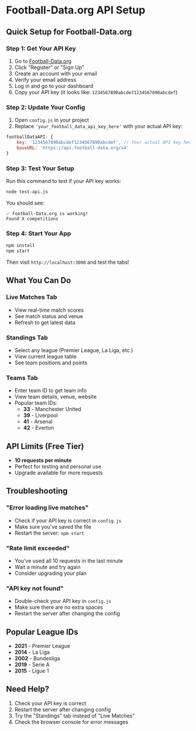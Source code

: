 # Football-Data.org API Setup

## Quick Setup for Football-Data.org

### Step 1: Get Your API Key
1. Go to [Football-Data.org](https://www.football-data.org/)
2. Click "Register" or "Sign Up"
3. Create an account with your email
4. Verify your email address
5. Log in and go to your dashboard
6. Copy your API key (it looks like: `1234567890abcdef1234567890abcdef`)

### Step 2: Update Your Config
1. Open `config.js` in your project
2. Replace `'your_football_data_api_key_here'` with your actual API key:

```javascript
footballDataAPI: {
    key: '1234567890abcdef1234567890abcdef', // Your actual API key here
    baseURL: 'https://api.football-data.org/v4'
}
```

### Step 3: Test Your Setup
Run this command to test if your API key works:

```bash
node test-api.js
```

You should see:
```
✅ Football-Data.org is working!
Found X competitions
```

### Step 4: Start Your App
```bash
npm install
npm start
```

Then visit `http://localhost:3000` and test the tabs!

## What You Can Do

### Live Matches Tab
- View real-time match scores
- See match status and venue
- Refresh to get latest data

### Standings Tab
- Select any league (Premier League, La Liga, etc.)
- View current league table
- See team positions and points

### Teams Tab
- Enter team ID to get team info
- View team details, venue, website
- Popular team IDs:
  - **33** - Manchester United
  - **39** - Liverpool
  - **41** - Arsenal
  - **42** - Everton

## API Limits (Free Tier)
- **10 requests per minute**
- Perfect for testing and personal use
- Upgrade available for more requests

## Troubleshooting

### "Error loading live matches"
- Check if your API key is correct in `config.js`
- Make sure you've saved the file
- Restart the server: `npm start`

### "Rate limit exceeded"
- You've used all 10 requests in the last minute
- Wait a minute and try again
- Consider upgrading your plan

### "API key not found"
- Double-check your API key in `config.js`
- Make sure there are no extra spaces
- Restart the server after changing the config

## Popular League IDs
- **2021** - Premier League
- **2014** - La Liga
- **2002** - Bundesliga
- **2019** - Serie A
- **2015** - Ligue 1

## Need Help?
1. Check your API key is correct
2. Restart the server after changing config
3. Try the "Standings" tab instead of "Live Matches"
4. Check the browser console for error messages 